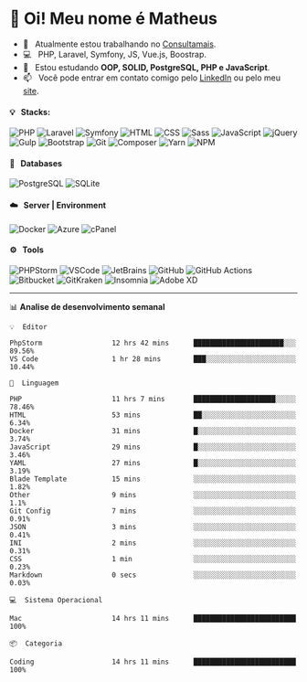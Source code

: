 # 👋 Oi! Meu nome é Matheus

- 🔭 &nbsp; Atualmente estou trabalhando no [Consultamais](https://consultamais.com.br/).
- 💻 &nbsp; PHP, Laravel, Symfony, JS, Vue.js, Boostrap.
- 🌱 &nbsp; Estou estudando **OOP, SOLID, PostgreSQL, PHP e JavaScript**.
- 📫 &nbsp; Você pode entrar em contato comigo pelo [LinkedIn](https://www.linkedin.com/in/matheuscamargoxavier/) ou pelo meu [site](https://matheuscamargo.co).

#### 💡 &nbsp; Stacks:
![PHP](https://img.shields.io/badge/-PHP-777BB4?&logo=php&logoColor=FFFFFF)
![Laravel](https://img.shields.io/badge/-Laravel-FF2D20?&logo=laravel&logoColor=FFFFFF)
![Symfony](https://img.shields.io/badge/-Symfony-000000?&logo=symfony&logoColor=FFFFFF)
![HTML](https://img.shields.io/badge/-HTML-E34F26?&logo=html5&logoColor=FFFFFF)
![CSS](https://img.shields.io/badge/-CSS-1572B6?&logo=css3&logoColor=FFFFFF)
![Sass](https://img.shields.io/badge/-Sass-CC6699?&logo=sass&logoColor=FFFFFF)
![JavaScript](https://img.shields.io/badge/-JavaScript-F7DF1E?&logo=javascript&logoColor=FFFFFF)
![jQuery](https://img.shields.io/badge/-jQuery-0769AD?&logo=jquery&logoColor=FFFFFF)
![Gulp](https://img.shields.io/badge/-Gulp-CF4647?&logo=gulp&logoColor=FFFFFF)
![Bootstrap](https://img.shields.io/badge/-Bootstrap-7952B3?&logo=bootstrap&logoColor=FFFFFF)
![Git](https://img.shields.io/badge/-Git-F05032?&logo=git&logoColor=FFFFFF)
![Composer](https://img.shields.io/badge/-Composer-885630?&logo=composer&logoColor=FFFFFF)
![Yarn](https://img.shields.io/badge/-Yarn-2C8EBB?&logo=yarn&logoColor=FFFFFF)
![NPM](https://img.shields.io/badge/-npm-CB3837?&logo=npm&logoColor=FFFFFF)

#### 💾 &nbsp; Databases
![PostgreSQL](https://img.shields.io/badge/-PostgreSQL-336791?&logo=PostgreSQL&logoColor=FFFFFF)
![SQLite](https://img.shields.io/badge/-SQLite-003B57?&logo=SQLite&logoColor=FFFFFF)

#### ☁️ &nbsp; Server | Environment
![Docker](https://img.shields.io/badge/-Docker-2496ED?&logo=docker&logoColor=FFFFFF)
![Azure](https://img.shields.io/badge/-Azure-0089D6?&logo=microsoft%20azure&logoColor=FFFFFF)
![cPanel](https://img.shields.io/badge/-cPanel-FF6C2C?&logo=cpanel&logoColor=FFFFFF)

#### ⚙️ &nbsp; Tools
![PHPStorm](https://img.shields.io/badge/-PHPStorm-000000?&logo=PHPStorm&logoColor=FFFFFF)
![VSCode](https://img.shields.io/badge/-VSCode-007ACC?&logo=Visual%20Studio%20Code&logoColor=FFFFFF) 
![JetBrains](https://img.shields.io/badge/-JetBrains-000000?&logo=jetbrains&logoColor=FFFFFF) 
![GitHub](https://img.shields.io/badge/-GitHub-181717?&logo=github&logoColor=FFFFFF) 
![GitHub Actions](https://img.shields.io/badge/-GitHub%20Actions-181717?&logo=GitHub%20Actions&logoColor=FFFFFF) 
![Bitbucket](https://img.shields.io/badge/-Bitbucket-0052CC?&logo=bitbucket&logoColor=FFFFFF)
![GitKraken](https://img.shields.io/badge/-GitKraken-179287?&logo=GitKraken&logoColor=FFFFFF)
![Insomnia](https://img.shields.io/badge/-Insomnia-5849BE?&logo=Insomnia&logoColor=FFFFFF)
![Adobe XD](https://img.shields.io/badge/-Adobe%20XD-FF61F6?&logo=adobe%20xd&logoColor=FFFFFF) 
_______

📊  **Analise de desenvolvimento semanal**
```text
💡  Editor

PhpStorm                 12 hrs 42 mins      ██████████████████████░░░     89.56%
VS Code                  1 hr 28 mins        ███░░░░░░░░░░░░░░░░░░░░░░     10.44%
```
```text
💬  Linguagem

PHP                      11 hrs 7 mins       ████████████████████░░░░░     78.46%
HTML                     53 mins             ██░░░░░░░░░░░░░░░░░░░░░░░      6.34%
Docker                   31 mins             █░░░░░░░░░░░░░░░░░░░░░░░░      3.74%
JavaScript               29 mins             █░░░░░░░░░░░░░░░░░░░░░░░░      3.46%
YAML                     27 mins             █░░░░░░░░░░░░░░░░░░░░░░░░      3.19%
Blade Template           15 mins             ░░░░░░░░░░░░░░░░░░░░░░░░░      1.82%
Other                    9 mins              ░░░░░░░░░░░░░░░░░░░░░░░░░       1.1%
Git Config               7 mins              ░░░░░░░░░░░░░░░░░░░░░░░░░      0.91%
JSON                     3 mins              ░░░░░░░░░░░░░░░░░░░░░░░░░      0.41%
INI                      2 mins              ░░░░░░░░░░░░░░░░░░░░░░░░░      0.31%
CSS                      1 min               ░░░░░░░░░░░░░░░░░░░░░░░░░      0.23%
Markdown                 0 secs              ░░░░░░░░░░░░░░░░░░░░░░░░░      0.03%
```
```text
💻  Sistema Operacional

Mac                      14 hrs 11 mins      █████████████████████████       100%
```
```text
📦  Categoria

Coding                   14 hrs 11 mins      █████████████████████████       100%
```
